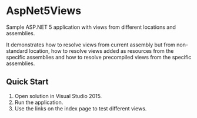 # AspNet5Views
Sample ASP.NET 5 application with views from different locations and assemblies.

It demonstrates how to resolve views from current assembly but from non-standard location,
how to resolve views added as resources from the specific assemblies and how to resolve precompiled
views from the specific assemblies.

## Quick Start

1. Open solution in Visual Studio 2015.
2. Run the application.
3. Use the links on the index page to test different views.
